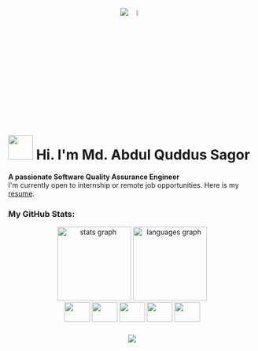 <p align="center">
  <img src="https://readme-typing-svg.demolab.com/?font=Roboto&duration=5000&color=000000&center=true&vCenter=true&random=false&width=180&lines=Assalamu+Alaikum"/>
  <img src="https://i.ibb.co/6Dz96yx/saluting.webp" width=5.5% height=5.5%/>
</p>

# <img src="https://i.ibb.co/ZKT9h7Z/sagor.gif" height="50"> Hi. I'm Md. Abdul Quddus Sagor
**A passionate Software Quality Assurance Engineer** <br>
I'm currently open to internship or remote job opportunities. Here is my [resume](https://drive.google.com/file/d/18xseUg9lMj1bwTOYMreJtbb6bVdSQFFA/view).


### My GitHub Stats:
<div align="center">
  <img src="https://github-readme-stats.vercel.app/api?username=abdulquddussagor&hide_title=true&hide_rank=false&show_icons=true&include_all_commits=true&count_private=true&disable_animations=false&theme=dracula&locale=en&hide_border=false" height="150" alt="stats graph"/>
  <img src="https://github-readme-stats.vercel.app/api/top-langs?username=abdulquddussagor&locale=en&hide_title=false&layout=compact&card_width=320&langs_count=5&theme=dracula&hide_border=false" height="150" alt="languages graph"/>
</div>

<div align="center">
  <a href="mailto:abdulquddussagor@gmail.com" target="_blank">
  <img src="https://raw.githubusercontent.com/maurodesouza/profile-readme-generator/master/src/assets/icons/social/gmail/default.svg" width="52" height="40"/></a>
  <a href="https://linkedin.com/in/abdulquddussagor" target="_blank">
  <img src="https://raw.githubusercontent.com/maurodesouza/profile-readme-generator/master/src/assets/icons/social/linkedin/default.svg" width="52" height="40"/></a>
  <a href="https://facebook.com/sagor047" target="_blank">
  <img src="https://raw.githubusercontent.com/maurodesouza/profile-readme-generator/master/src/assets/icons/social/facebook/default.svg" width="52" height="40"/></a>
  <a href="https://wa.me/+8801863185558" target="_blank">
  <img src="https://raw.githubusercontent.com/maurodesouza/profile-readme-generator/master/src/assets/icons/social/whatsapp/default.svg" width="52" height="40"/></a>
  <a href="https://t.me/+8801906760481" target="_blank">
  <img src="https://raw.githubusercontent.com/maurodesouza/profile-readme-generator/master/src/assets/icons/social/telegram/default.svg" width="52" height="40"/></a>
</div>

###

<div align="center">
  <img src="https://visitor-badge.laobi.icu/badge?page_id=maurodesouza.maurodesouza&"/>
</div>
